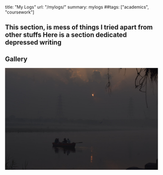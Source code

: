 title: "My Logs"
url: "/mylogs/"
summary: mylogs
##tags: ["academics", "coursework"]

This section, is mess of things I tried apart from other stuffs
Here is a section dedicated depressed writing 
   -
## Gallery
![whisker](/gallery/DSC_0028.jpg)


